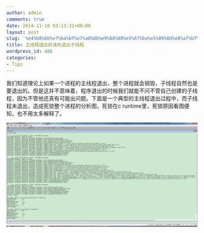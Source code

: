 ```yaml
---
author: admin
comments: true
date: 2014-11-10 03:13:31+00:00
layout: post
slug: '%e4%b8%bb%e7%ba%bf%e7%a8%8b%e9%80%80%e5%87%ba%e5%89%8d%e8%af%b7%e5%85%88%e9%80%80%e5%87%ba%e5%ad%90%e7%ba%bf%e7%a8%8b'
title: 主线程退出前请先退出子线程
wordpress_id: 486
categories:
- Tips
---
```


我们知道理论上如果一个进程的主线程退出，整个进程就会销毁，子线程自然也是要退出的。但是这并不意味着，程序退出的时候我们就能不问不管自己创建的子线程，因为不管他还真有可能出问题。下面是一个典型的主线程退出过程中，而子线程未退出，造成死锁整个进程的分析图，死锁在c runtime里，死锁原因看图便知，也不用太多解释了。

[![20141106094954](/uploads/2014/11/20141106094954.png)](/uploads/2014/11/20141106094954.png)
